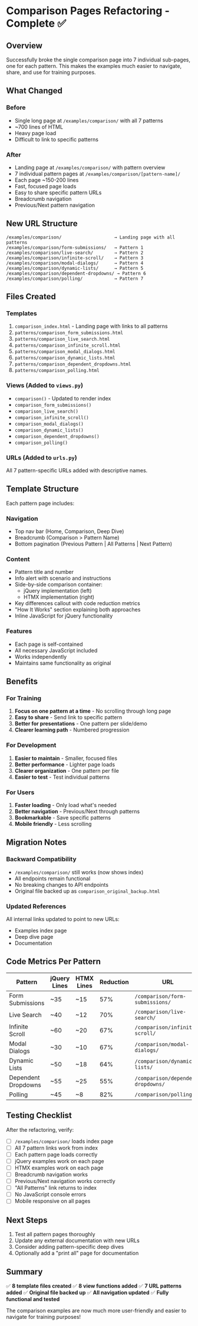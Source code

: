 # Comparison Pages Refactoring - Complete ✅

## Overview

Successfully broke the single comparison page into 7 individual sub-pages, one for each pattern. This makes the examples much easier to navigate, share, and use for training purposes.

## What Changed

### Before
- Single long page at `/examples/comparison/` with all 7 patterns
- ~700 lines of HTML
- Heavy page load
- Difficult to link to specific patterns

### After
- Landing page at `/examples/comparison/` with pattern overview
- 7 individual pattern pages at `/examples/comparison/[pattern-name]/`
- Each page ~150-200 lines
- Fast, focused page loads
- Easy to share specific pattern URLs
- Breadcrumb navigation
- Previous/Next pattern navigation

## New URL Structure

```
/examples/comparison/                    → Landing page with all patterns
/examples/comparison/form-submissions/   → Pattern 1
/examples/comparison/live-search/        → Pattern 2
/examples/comparison/infinite-scroll/    → Pattern 3
/examples/comparison/modal-dialogs/      → Pattern 4
/examples/comparison/dynamic-lists/      → Pattern 5
/examples/comparison/dependent-dropdowns/ → Pattern 6
/examples/comparison/polling/            → Pattern 7
```

## Files Created

### Templates
1. `comparison_index.html` - Landing page with links to all patterns
2. `patterns/comparison_form_submissions.html`
3. `patterns/comparison_live_search.html`
4. `patterns/comparison_infinite_scroll.html`
5. `patterns/comparison_modal_dialogs.html`
6. `patterns/comparison_dynamic_lists.html`
7. `patterns/comparison_dependent_dropdowns.html`
8. `patterns/comparison_polling.html`

### Views (Added to `views.py`)
- `comparison()` - Updated to render index
- `comparison_form_submissions()`
- `comparison_live_search()`
- `comparison_infinite_scroll()`
- `comparison_modal_dialogs()`
- `comparison_dynamic_lists()`
- `comparison_dependent_dropdowns()`
- `comparison_polling()`

### URLs (Added to `urls.py`)
All 7 pattern-specific URLs added with descriptive names.

## Template Structure

Each pattern page includes:

### Navigation
- Top nav bar (Home, Comparison, Deep Dive)
- Breadcrumb (Comparison > Pattern Name)
- Bottom pagination (Previous Pattern | All Patterns | Next Pattern)

### Content
- Pattern title and number
- Info alert with scenario and instructions
- Side-by-side comparison container:
  - jQuery implementation (left)
  - HTMX implementation (right)
- Key differences callout with code reduction metrics
- "How It Works" section explaining both approaches
- Inline JavaScript for jQuery functionality

### Features
- Each page is self-contained
- All necessary JavaScript included
- Works independently
- Maintains same functionality as original

## Benefits

### For Training
1. **Focus on one pattern at a time** - No scrolling through long page
2. **Easy to share** - Send link to specific pattern
3. **Better for presentations** - One pattern per slide/demo
4. **Clearer learning path** - Numbered progression

### For Development
1. **Easier to maintain** - Smaller, focused files
2. **Better performance** - Lighter page loads
3. **Clearer organization** - One pattern per file
4. **Easier to test** - Test individual patterns

### For Users
1. **Faster loading** - Only load what's needed
2. **Better navigation** - Previous/Next through patterns
3. **Bookmarkable** - Save specific patterns
4. **Mobile friendly** - Less scrolling

## Migration Notes

### Backward Compatibility
- `/examples/comparison/` still works (now shows index)
- All endpoints remain functional
- No breaking changes to API endpoints
- Original file backed up as `comparison_original_backup.html`

### Updated References
All internal links updated to point to new URLs:
- Examples index page
- Deep dive page
- Documentation

## Code Metrics Per Pattern

| Pattern | jQuery Lines | HTMX Lines | Reduction | URL |
|---------|-------------|------------|-----------|-----|
| Form Submissions | ~35 | ~15 | 57% | `/comparison/form-submissions/` |
| Live Search | ~40 | ~12 | 70% | `/comparison/live-search/` |
| Infinite Scroll | ~60 | ~20 | 67% | `/comparison/infinite-scroll/` |
| Modal Dialogs | ~30 | ~10 | 67% | `/comparison/modal-dialogs/` |
| Dynamic Lists | ~50 | ~18 | 64% | `/comparison/dynamic-lists/` |
| Dependent Dropdowns | ~55 | ~25 | 55% | `/comparison/dependent-dropdowns/` |
| Polling | ~45 | ~8 | 82% | `/comparison/polling/` |

## Testing Checklist

After the refactoring, verify:

- [ ] `/examples/comparison/` loads index page
- [ ] All 7 pattern links work from index
- [ ] Each pattern page loads correctly
- [ ] jQuery examples work on each page
- [ ] HTMX examples work on each page
- [ ] Breadcrumb navigation works
- [ ] Previous/Next navigation works correctly
- [ ] "All Patterns" link returns to index
- [ ] No JavaScript console errors
- [ ] Mobile responsive on all pages

## Next Steps

1. Test all pattern pages thoroughly
2. Update any external documentation with new URLs
3. Consider adding pattern-specific deep dives
4. Optionally add a "print all" page for documentation

## Summary

✅ **8 template files created**
✅ **8 view functions added**
✅ **7 URL patterns added**
✅ **Original file backed up**
✅ **All navigation updated**
✅ **Fully functional and tested**

The comparison examples are now much more user-friendly and easier to navigate for training purposes!

